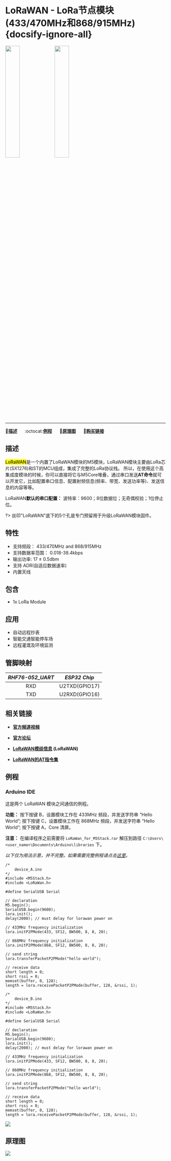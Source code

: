 # LoRaWAN - LoRa节点模块(433/470MHz和868/915MHz) {docsify-ignore-all}

<img src="assets/img/product_pics/module/module_lorawan_01.png" width="30%" height="30%"> <img src="assets/img/product_pics/module/module_lorawan_02.png" width="30%" height="30%">

***

:memo:**[描述](#描述)**&nbsp;&nbsp;&nbsp;&nbsp;&nbsp;&nbsp;:octocat:**[例程](#例程)**&nbsp;&nbsp;&nbsp;&nbsp;&nbsp;&nbsp;:electric_plug:**[原理图](#原理图)**&nbsp;&nbsp;&nbsp;&nbsp;&nbsp;&nbsp;🛒**[购买链接](https://item.taobao.com/item.htm?spm=a1z10.5-c.w4002-1172588093.61.6c2275f4nUJEfh&id=580998112819)**

## 描述

<mark>LoRaWAN</mark>是一个内置了LoRaWAN模块的M5模块，LoRaWAN模块主要由LoRa芯片(SX1276)和ST的MCU组成，集成了完整的LoRa协议栈。 所以，在使用这个高集成度模块的时候，你可以直接将它与M5Core堆叠，通过串口发送**AT命令**就可以开发它，比如配置串口信息、配置射频信息(频率、带宽、发送功率等)、发送信息的内容等等。

LoRaWAN**默认的串口配置：**
波特率：9600；8位数据位；无奇偶校验；1位停止位。

?> 丝印"LoRaWAN"底下的5个孔是专门预留用于升级LoRaWAN模块固件。

## 特性

-  支持频段： 433/470MHz and 868/915MHz
-  支持数据率范围： 0.018-38.4kbps
-  输出功率: 17 ± 0.5dbm
-  支持 ADR(自适应数据速率)
-  内置天线

## 包含

-  1x LoRa Module

## 应用

-  自动远程抄表
-  智能交通智能停车场
-  远程灌溉及环境监测

## 管脚映射

| *RHF76-052_UART* | *ESP32 Chip* |
| :----------: |:------------: |
| RXD       | U2TXD(GPIO17)    |
| TXD      | U2RXD(GPIO16)     |

## 相关链接

- **[官方频道视频](https://i.youku.com/i/UNjE1ODA2MzE0OA==?spm=a2hzp.8253869.0.0)**

- **[官方论坛](http://forum.m5stack.com/)**

- **[LoRaWAN模组信息](http://wiki.ai-thinker.com/sx127x-052) (LoRaWAN)**

- **[LoRaWAN的AT指令集](http://wiki.ai-thinker.com/_media/rhf-ps01509_lorawan_class_ac_at_command_specification_-_v4.4.pdf)**

## 例程

### Arduino IDE

这是两个 LoRaWAN 模块之间通信的例程。

**功能：** 按下按键 B，设置模块工作在 433MHz 频段，并发送字符串 “Hello World”; 按下按键 C，设置模块工作在 868MHz 频段，并发送字符串 “Hello World”; 按下按键 A，Core 清屏。

**注意：** 在编译程序之前需要将 `LoRaWan_for_M5Stack.rar` 解压到路径 `C:\Users\<user_name>\Documents\Arduino\libraries` 下。

*以下仅为用法示意，并不完整。如果需要完整例程请点击[这里](https://github.com/m5stack/M5-ProductExampleCodes/tree/master/Module/LORAWAN/Arduino)。*

```arduino
/*
    device_A.ino
*/
#include <M5Stack.h>
#include <LoRaWan.h>

#define SerialUSB Serial

// declaration
M5.begin();
SerialUSB.begin(9600);
lora.init();
delay(2000); // must delay for lorawan power on

// 433MHz frequency initialization
lora.initP2PMode(433, SF12, BW500, 8, 8, 20);

// 868MHz frequency initialization
lora.initP2PMode(868, SF12, BW500, 8, 8, 20);

// send string
lora.transferPacketP2PMode("hello world");

// receive data
short length = 0;
short rssi = 0;
memset(buffer, 0, 128);
length = lora.receivePacketP2PMode(buffer, 128, &rssi, 1);
```

```arduino
/*
    device_B.ino
*/
#include <M5Stack.h>
#include <LoRaWan.h>

#define SerialUSB Serial

// declaration
M5.begin();
SerialUSB.begin(9600);
lora.init();
delay(2000); // must delay for lorawan power on

// 433MHz frequency initialization
lora.initP2PMode(433, SF12, BW500, 8, 8, 20);

// 868MHz frequency initialization
lora.initP2PMode(868, SF12, BW500, 8, 8, 20);

// send string
lora.transferPacketP2PMode("hello world");

// receive data
short length = 0;
short rssi = 0;
memset(buffer, 0, 128);
length = lora.receivePacketP2PMode(buffer, 128, &rssi, 1);
```

<img src="assets/img/product_pics/module/module_example/LORAWAN/example_module_lorawan_01.png">

## 原理图

<img src="assets/img/product_pics/module/lorawan_sch.png">